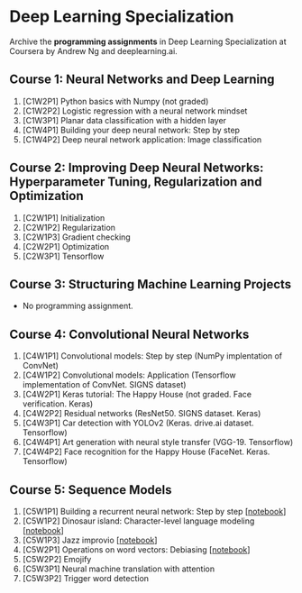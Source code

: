 # Deep Learning Specialization
Archive the **programming assignments** in Deep Learning Specialization at Coursera by Andrew Ng and deeplearning.ai.

## Course 1: Neural Networks and Deep Learning
1. [C1W2P1] Python basics with Numpy (not graded)
2. [C1W2P2] Logistic regression with a neural network mindset
3. [C1W3P1] Planar data classification with a hidden layer
4. [C1W4P1] Building your deep neural network: Step by step
5. [C1W4P2] Deep neural network application: Image classification

## Course 2: Improving Deep Neural Networks: Hyperparameter Tuning, Regularization and Optimization
1. [C2W1P1] Initialization
2. [C2W1P2] Regularization
3. [C2W1P3] Gradient checking
4. [C2W2P1] Optimization
5. [C2W3P1] Tensorflow

## Course 3: Structuring Machine Learning Projects
* No programming assignment.

## Course 4: Convolutional Neural Networks
1. [C4W1P1] Convolutional models: Step by step (NumPy implentation of ConvNet)
2. [C4W1P2] Convolutional models: Application (Tensorflow implementation of ConvNet. SIGNS dataset)
3. [C4W2P1] Keras tutorial: The Happy House (not graded. Face verification. Keras)
4. [C4W2P2] Residual networks (ResNet50. SIGNS dataset. Keras)
5. [C4W3P1] Car detection with YOLOv2 (Keras. drive.ai dataset. Tensorflow) 
6. [C4W4P1] Art generation with neural style transfer (VGG-19. Tensorflow)
7. [C4W4P2] Face recognition for the Happy House (FaceNet. Keras. Tensorflow)

## Course 5: Sequence Models
1. [C5W1P1] Building a recurrent neural network: Step by step [[notebook](https://nbviewer.jupyter.org/github/sungjae-cho/deep_learning_specialization/blob/master/C5%20-%20Sequence%20Models/C5W1P1%20-%20Building%20a%20Recurrent%20Neural%20Network%20-%20Step%20by%20Step/Building%20a%20Recurrent%20Neural%20Network%20-%20Step%20by%20Step%20-%20v3.ipynb)]
2. [C5W1P2] Dinosaur island: Character-level language modeling [[notebook](https://nbviewer.jupyter.org/github/sungjae-cho/deep_learning_specialization/blob/master/C5%20-%20Sequence%20Models/C5W1P2%20-%20Dinosaur%20Island%20--%20Character-level%20language%20model/Dinosaurus%20Island%20--%20Character%20level%20language%20model%20final%20-%20v3.ipynb)]
3. [C5W1P3] Jazz improvio [[notebook](https://nbviewer.jupyter.org/github/sungjae-cho/deep_learning_specialization/blob/master/C5%20-%20Sequence%20Models/C5W1P3%20-%20Jazz%20improvisation%20with%20LSTM/Improvise%20a%20Jazz%20Solo%20with%20an%20LSTM%20Network%20-%20v3.ipynb)]
4. [C5W2P1] Operations on word vectors: Debiasing [[notebook](https://nbviewer.jupyter.org/github/sungjae-cho/deep_learning_specialization/blob/master/C5%20-%20Sequence%20Models/C5W2P1%20-%20Word%20Vector%20Representation/Operations%20on%20word%20vectors%20-%20v2.ipynb)]
5. [C5W2P2] Emojify
6. [C5W3P1] Neural machine translation with attention
7. [C5W3P2] Trigger word detection
